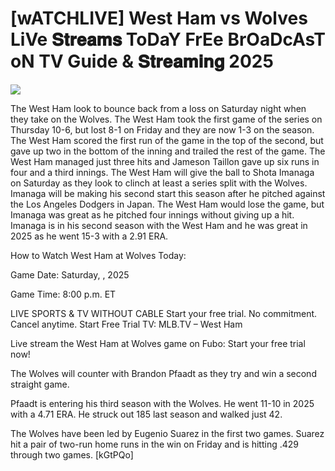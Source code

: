 #  [wATCHLIVE] West Ham vs Wolves LiVe 𝐒𝐭𝐫𝐞𝐚𝐦𝐬 ToDaY FrEe BrOaDcAsT oN TV Guide & 𝐒𝐭𝐫𝐞𝐚𝐦𝐢𝐧𝐠  2025  
  
  
[![](https://i.imgur.com/qSNzIqt.png)](https://movie.rssnews.media/kDcBOkUkZ.php)  
  
The West Ham look to bounce back from a loss on Saturday night when they take on the Wolves. The West Ham took the first game of the series on Thursday 10-6, but lost 8-1 on Friday and they are now 1-3 on the season. The West Ham scored the first run of the game in the top of the second, but gave up two in the bottom of the inning and trailed the rest of the game. The West Ham managed just three hits and Jameson Taillon gave up six runs in four and a third innings. The West Ham will give the ball to Shota Imanaga on Saturday as they look to clinch at least a series split with the Wolves. Imanaga will be making his second start this season after he pitched against the Los Angeles Dodgers in Japan. The West Ham would lose the game, but Imanaga was great as he pitched four innings without giving up a hit. Imanaga is in his second season with the West Ham and he was great in 2025 as he went 15-3 with a 2.91 ERA.

How to Watch West Ham at Wolves Today:

Game Date: Saturday, , 2025

Game Time: 8:00 p.m. ET

LIVE SPORTS & TV WITHOUT CABLE
Start your free trial. No commitment. Cancel anytime.
Start Free Trial
TV: MLB.TV – West Ham

Live stream the West Ham at Wolves game on Fubo: Start your free trial now!

The Wolves will counter with Brandon Pfaadt as they try and win a second straight game.

Pfaadt is entering his third season with the Wolves. He went 11-10 in 2025 with a 4.71 ERA. He struck out 185 last season and walked just 42.

The Wolves have been led by Eugenio Suarez in the first two games. Suarez hit a pair of two-run home runs in the win on Friday and is hitting .429 through two games. [kGtPQo]